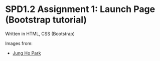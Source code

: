 # SPD1.2 Assignment 1: Launch Page (Bootstrap tutorial)

Written in HTML, CSS (Bootstrap)

Images from:<br>
- [Jung Ho Park](https://unsplash.com/@mylovefromjesus)
